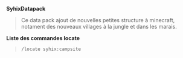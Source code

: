 **SyhixDatapack**

> Ce data pack ajout de nouvelles petites structure à minecraft, notament des nouveaux villages à la jungle et dans les marais.

__Liste des commandes locate__
> `/locate syhix:campsite`